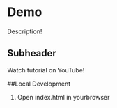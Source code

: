 # Demo

Description!

## Subheader

Watch tutorial on YouTube!

##Local Development
1.  Open index.html in yourbrowser
